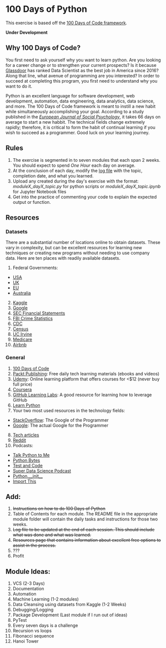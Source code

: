 # 100 Days of Python
This exercise is based off the [100 Days of Code framework](https://www.100daysofcode.com/).

**Under Development**

## Why 100 Days of Code?
You first need to ask yourself why you want to learn python. Are you looking for a career change or to strengthen your current prospects? Is it because [Glassdoor](https://www.glassdoor.com/List/Best-Jobs-in-America-LST_KQ0,20.htm) has ranked Data Scientist as the best job in America since 2016? Along that line, what avenue of programming are you interested? In order to succeed at completing this program, you first need to understand why you want to do it.

Python is an excellent language for software development, web development, automation, data engineering, data analytics, data science, and more. The 100 Days of Code framework is meant to instill a new habit while simultaneously accomplishing your goal. According to a study published in the [_European Journal of Social Psychology_](https://onlinelibrary.wiley.com/doi/abs/10.1002/ejsp.674), it takes 66 days on average to start a new habbit. The technical fields change extremely rapidly; therefore, it is critical to form the habit of continual learning if you wish to succeed as a programmer. Good luck on your learning journey.

## Rules
1. The exercise is segmented in to seven modules that each span 2 weeks. You should expect to spend _One Hour_ each day on average.
2. At the conclusion of each day, modify the [log file](../master/log.md) with the topic, completion date, and what you learned.
3. Upload any created during the day's exercise with the format: _moduleX\_dayX\_topic.py_ for python scripts or _moduleX\_dayX\_topic.ipynb_ for Jupyter Notebook files
4. Get into the practice of commenting your code to explain the expected output or function.

## Resources
### Datasets
There are a substantial number of locations online to obtain datasets. These vary in complexity, but can be excellent resources for learning new techniques or creating new programs without needing to use company data. Here are ten places with readily available datasets.
1. Federal Governments:
  * [USA](https://catalog.data.gov/dataset)
  * [UK](https://gbr.databasesets.com/)
  * [EU](http://data.europa.eu/euodp/en/data/)
  * [Australia](https://data.gov.au/)
2. [Kaggle](https://www.kaggle.com/datasets)
3. [Google](https://toolbox.google.com/datasetsearch)
4. [SEC Financial Statements](https://www.sec.gov/dera/data/financial-statement-data-sets.html)
5. [FBI Crime Statistics](https://ucr.fbi.gov/crime-in-the-u.s)
6. [CDC](https://www.cdc.gov/datastatistics/index.html)
7. [Census](https://www.census.gov/data.html)
8. [UC Irvine](http://archive.ics.uci.edu/ml/datasets.php)
9. [Medicare](https://data.medicare.gov/data/hospital-compare#)
10. [Airbnb](http://insideairbnb.com/get-the-data.html)

### General
1. [100 Days of Code](https://www.100daysofcode.com/resources/)
2. [Packt Publishing](https://www.packtpub.com/packt/offers/free-learning): Free daily tech learning materials (ebooks and videos)
3. [Udemy](www.udemy.com): Online learning platform that offers courses for <$12 (never buy full price)
4. [Coursera](https://www.coursera.org/)
5. [GitHub Learning Labs](https://lab.github.com/courses): A good resource for learning how to leverage GitHub
6. [Learn Python](https://www.learnpython.org/)
7. Your two most used resources in the technology fields:
  * [StackOverflow](www.stackoverflow.com): The Google of the Programmer
  * [Google](www.google.com): The actual Google for the Programmer
8. [Tech articles](https://www.medium.com/topic/programming)
9. [Reddit](https://www.reddit.com/r/python)
10. Podcasts:
  * [Talk Python to Me](https://talkpython.fm/)
  * [Python Bytes](https://pythonbytes.fm/)
  * [Test and Code](https://testandcode.com/)
  * [Super Data Science Podcast](https://www.superdatascience.com/podcast/)
  * [Python.\_\_init\_\_](https://www.pythonpodcast.com/)
  * [Import This](https://www.kennethreitz.org/import-this/)

## Add:
1. ~~Instructions on how to do 100 Days of Python~~
2. Table of Contents for each module. The README file in the appropriate module folder will contain the daily tasks and instructions for those two weeks.
3. ~~Log file to be updated at the end of each session. This should include what was done and what was learned.~~
4. ~~Resources page that contains information about excellent free options to assist in the process.~~
5. ???
6. Profit

## Module Ideas:
1. VCS (2-3 Days)
2. Documentation
3. Automation
4. Machine Learning (1-2 modules)
5. Data Cleansing using datasets from Kaggle (1-2 Weeks)
6. Debugging/Logging
7. Package Development (Last module if I run out of ideas)
8. PyTest
9. Every seven days is a challenge
10. Recursion vs loops
11. Fibonacci sequence
12. Hanoi Tower
